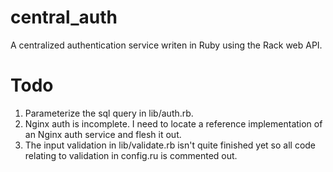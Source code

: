 # central_auth
A centralized authentication service writen in Ruby using the Rack web API.

# Todo
1. Parameterize the sql query in lib/auth.rb.
2. Nginx auth is incomplete. I need to locate a reference implementation of an Nginx auth service and flesh it out.
3. The input validation in lib/validate.rb isn't quite finished yet so all code relating to validation in config.ru is commented out.
